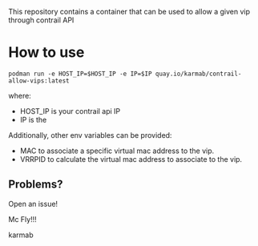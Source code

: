This repository contains a container that can be used to allow a given vip through contrail API

# How to use

```
podman run -e HOST_IP=$HOST_IP -e IP=$IP quay.io/karmab/contrail-allow-vips:latest
```

where:

- HOST_IP is your contrail api IP
- IP is the 

Additionally, other env variables can be provided:

- MAC to associate a specific virtual mac address to the vip. 
- VRRPID to calculate the virtual mac address to associate to the vip.

## Problems?

Open an issue!

Mc Fly!!!

karmab
